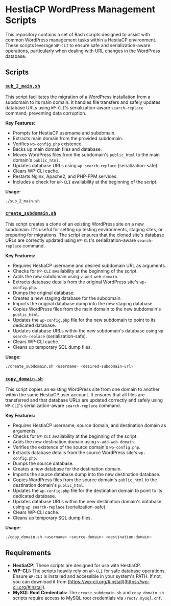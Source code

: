 # HestiaCP WordPress Management Scripts

This repository contains a set of Bash scripts designed to assist with common WordPress management tasks within a HestiaCP environment. These scripts leverage `WP-CLI` to ensure safe and serialization-aware operations, particularly when dealing with URL changes in the WordPress database.

## Scripts

### [`sub_2_main.sh`](sub_2_main.sh)

This script facilitates the migration of a WordPress installation from a subdomain to its main domain. It handles file transfers and safely updates database URLs using `WP-CLI`'s serialization-aware `search-replace` command, preventing data corruption.

**Key Features:**
*   Prompts for HestiaCP username and subdomain.
*   Extracts main domain from the provided subdomain.
*   Verifies `wp-config.php` existence.
*   Backs up main domain files and database.
*   Moves WordPress files from the subdomain's `public_html` to the main domain's `public_html`.
*   Updates database URLs using `wp search-replace` (serialization-safe).
*   Clears WP-CLI cache.
*   Restarts Nginx, Apache2, and PHP-FPM services.
*   Includes a check for `WP-CLI` availability at the beginning of the script.

**Usage:**
```bash
./sub_2_main.sh
```

### [`create_subdomain.sh`](create_subdomain.sh)

This script creates a clone of an existing WordPress site on a new subdomain. It's useful for setting up testing environments, staging sites, or preparing for migrations. The script ensures that the cloned site's database URLs are correctly updated using `WP-CLI`'s serialization-aware `search-replace` command.

**Key Features:**
*   Requires HestiaCP username and desired subdomain URL as arguments.
*   Checks for `WP-CLI` availability at the beginning of the script.
*   Adds the new subdomain using `v-add-web-domain`.
*   Extracts database details from the original WordPress site's `wp-config.php`.
*   Dumps the original database.
*   Creates a new staging database for the subdomain.
*   Imports the original database dump into the new staging database.
*   Copies WordPress files from the main domain to the new subdomain's `public_html`.
*   Updates the `wp-config.php` file for the new subdomain to point to its dedicated database.
*   Updates database URLs within the new subdomain's database using `wp search-replace` (serialization-safe).
*   Clears WP-CLI cache.
*   Cleans up temporary SQL dump files.

**Usage:**
```bash
./create_subdomain.sh <username> <desired-subdomain-url>
```

### [`copy_domain.sh`](copy_domain.sh)

This script copies an existing WordPress site from one domain to another within the same HestiaCP user account. It ensures that all files are transferred and that database URLs are updated correctly and safely using `WP-CLI`'s serialization-aware `search-replace` command.

**Key Features:**
*   Requires HestiaCP username, source domain, and destination domain as arguments.
*   Checks for `WP-CLI` availability at the beginning of the script.
*   Adds the new destination domain using `v-add-web-domain`.
*   Verifies the existence of the source domain's `wp-config.php`.
*   Extracts database details from the source WordPress site's `wp-config.php`.
*   Dumps the source database.
*   Creates a new database for the destination domain.
*   Imports the source database dump into the new destination database.
*   Copies WordPress files from the source domain's `public_html` to the destination domain's `public_html`.
*   Updates the `wp-config.php` file for the destination domain to point to its dedicated database.
*   Updates database URLs within the new destination domain's database using `wp search-replace` (serialization-safe).
*   Clears WP-CLI cache.
*   Cleans up temporary SQL dump files.

**Usage:**
```bash
./copy_domain.sh <username> <source-domain> <destination-domain>
```

## Requirements

*   **HestiaCP:** These scripts are designed for use with HestiaCP.
*   **WP-CLI:** The scripts heavily rely on `WP-CLI` for safe database operations. Ensure `WP-CLI` is installed and accessible in your system's PATH. If not, you can download it from [https://wp-cli.org/#install](https://wp-cli.org/#install).
*   **MySQL Root Credentials:** The `create_subdomain.sh` and `copy_domain.sh` scripts require access to MySQL root credentials via `/root/.mysql.cnf`.